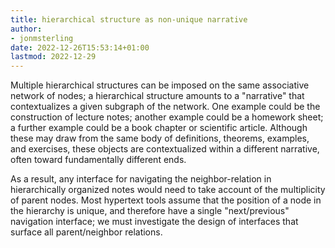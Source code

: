 ```yaml
---
title: hierarchical structure as non-unique narrative
author:
- jonmsterling
date: 2022-12-26T15:53:14+01:00
lastmod: 2022-12-29
---
```


Multiple hierarchical structures can be imposed on the same associative network of nodes; a hierarchical structure amounts to a "narrative" that contextualizes a given subgraph of the network. One example could be the construction of lecture notes; another example could be a homework sheet; a further example could be a book chapter or scientific article. Although these may draw from the same body of definitions, theorems, examples, and exercises, these objects are contextualized within a different narrative, often toward fundamentally different ends.

As a result, any interface for navigating the neighbor-relation in hierarchically organized notes would need to take account of the multiplicity of parent nodes. Most hypertext tools assume that the position of a node in the hierarchy is unique, and therefore have a single "next/previous" navigation interface; we must investigate the design of interfaces that surface all parent/neighbor relations.
